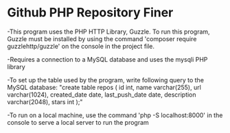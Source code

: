 # Github PHP Repository Finer

-This program uses the PHP HTTP Library, Guzzle. To run this program, Guzzle must be installed by using the command 'composer require guzzlehttp/guzzle' on the console in the project file.

-Requires a connection to a MySQL database and uses the mysqli PHP library

-To set up the table used by the program, write following query to the MySQL database:
"create table repos (
id int,
name varchar(255),
url varchar(1024),
created_date date,
last_push_date date,
description varchar(2048),
stars int
);"

-To run on a local machine, use the command 'php -S localhost:8000' in the console to serve a local server to run the program

